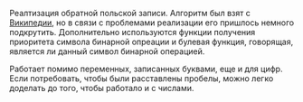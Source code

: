 Реалтизация обратной польской записи. Алгоритм был взят с [Википедии](https://ru.wikipedia.org/wiki/%D0%9E%D0%B1%D1%80%D0%B0%D1%82%D0%BD%D0%B0%D1%8F_%D0%BF%D0%BE%D0%BB%D1%8C%D1%81%D0%BA%D0%B0%D1%8F_%D0%B7%D0%B0%D0%BF%D0%B8%D1%81%D1%8C#%D0%90%D0%BB%D0%B3%D0%BE%D1%80%D0%B8%D1%82%D0%BC), но в связи с проблемами реализации его пришлось немного подкрутить. Дополнительно используются функции получения приоритета символа бинарной опреации и булевая функция, говорящая, является ли данный символ бинарной операцией.


Работает помимо переменных, записанных буквами, еще и для цифр. Если потребовать, чтобы были расставлены пробелы, можно легко доделать до того, чтобы работало и с числами.